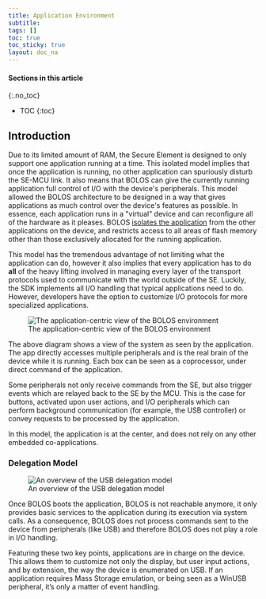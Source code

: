 ```yaml
---
title: Application Environment
subtitle: 
tags: []
toc: true
toc_sticky: true
layout: doc_na
---
```


#### Sections in this article
{:.no_toc}
* TOC
{:toc}

## Introduction

Due to its limited amount of RAM, the Secure Element is designed to only support one application running at a time. This isolated model implies that once the application is running, no other application can spuriously disturb the SE-MCU link. It also means that BOLOS can give the currently running application full control of I/O with the device's peripherals. This model allowed the BOLOS architecture to be designed in a way that gives applications as much control over the device's features as possible. In essence, each application runs in a "virtual" device and can reconfigure all of the hardware as it pleases. BOLOS [isolates the application](../bg_application_isolation) from the other applications on the device, and restricts access to all areas of flash memory other than those exclusively allocated for the running application.

This model has the tremendous advantage of not limiting what the application can do, however it also implies that every application has to do **all** of the heavy lifting involved in managing every layer of the transport protocols used to communicate with the world outside of the SE. Luckily, the SDK implements all I/O handling that typical applications need to do. However, developers have the option to customize I/O protocols for more specialized applications.

<!-- ------------- Image ------------- -->
<!-- --------------------------------- -->
<figure>
<img src="../images/app_centric_view.png" class="align-center" alt="The application-centric view of the BOLOS environment" /><figcaption aria-hidden="true">The application-centric view of the BOLOS environment</figcaption>
</figure>

The above diagram shows a view of the system as seen by the application. The app directly accesses multiple peripherals and is the real brain of the device while it is running. Each box can be seen as a coprocessor, under direct command of the application.

Some peripherals not only receive commands from the SE, but also trigger events which are relayed back to the SE by the MCU. This is the case for buttons, activated upon user actions, and I/O peripherals which can perform background communication (for example, the USB controller) or convey requests to be processed by the application.

In this model, the application is at the center, and does not rely on any other embedded co-applications.

### Delegation Model

<!-- ------------- Image ------------- -->
<!-- --------------------------------- -->
<figure>
<img src="../images/usb_delegation_overview.png" class="align-center" alt="An overview of the USB delegation model" /><figcaption aria-hidden="true">An overview of the USB delegation model</figcaption>
</figure>

Once BOLOS boots the application, BOLOS is not reachable anymore, it only provides basic services to the application during its execution via system calls. As a consequence, BOLOS does not process commands sent to the device from peripherals (like USB) and therefore BOLOS does not play a role in I/O handling.

Featuring these two key points, applications are in charge on the device. This allows them to customize not only the display, but user input actions, and by extension, the way the device is enumerated on USB. If an application requires Mass Storage emulation, or being seen as a WinUSB peripheral, it’s only a matter of event handling.

